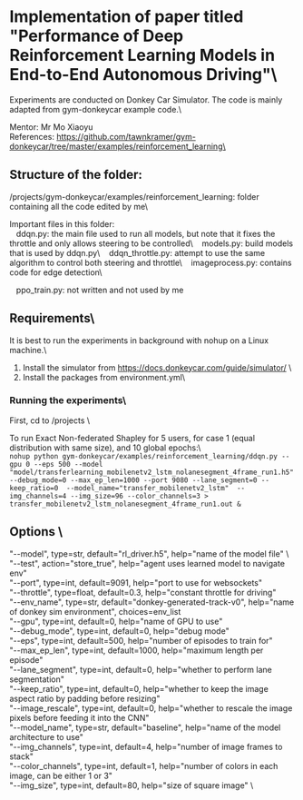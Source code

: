 # Implementation of paper titled "Performance of Deep Reinforcement Learning Models in End-to-End Autonomous Driving"\
Experiments are conducted on Donkey Car Simulator. The code is mainly adapted from gym-donkeycar example code.\

Mentor: Mr Mo Xiaoyu\
References: https://github.com/tawnkramer/gym-donkeycar/tree/master/examples/reinforcement_learning\

## Structure of the folder:
/projects/gym-donkeycar/examples/reinforcement_learning: folder containing all the code edited by me\

Important files in this folder:\
&nbsp;&nbsp;&nbsp;ddqn.py: the main file used to run all models, but note that it fixes the throttle and only allows steering to be controlled\ 
&nbsp;&nbsp;&nbsp;models.py: build models that is used by ddqn.py\ 
&nbsp;&nbsp;&nbsp;ddqn_throttle.py: attempt to use the same algorithm to control both steering and throttle\ 
&nbsp;&nbsp;&nbsp;imageprocess.py: contains code for edge detection\ 
  
&nbsp;&nbsp;&nbsp;ppo_train.py: not written and not used by me 

## Requirements\
It is best to run the experiments in background with nohup on a Linux machine.\
1) Install the simulator from https://docs.donkeycar.com/guide/simulator/ \ 
2) Install the packages from environment.yml\ 

### Running the experiments\ 
First, cd to /projects \ 

To run Exact Non-federated Shapley for 5 users, for case 1 (equal distribution with same size), and 10 global epochs:\   
```nohup python gym-donkeycar/examples/reinforcement_learning/ddqn.py --gpu 0 --eps 500 --model "model/transferlearning_mobilenetv2_lstm_nolanesegment_4frame_run1.h5" --debug_mode=0 --max_ep_len=1000 --port 9080 --lane_segment=0 --keep_ratio=0  --model_name="transfer_mobilenetv2_lstm"  --img_channels=4 --img_size=96 --color_channels=3 > transfer_mobilenetv2_lstm_nolanesegment_4frame_run1.out & ```

## Options \
"--model", type=str, default="rl_driver.h5", help="name of the model file" \ 
"--test", action="store_true", help="agent uses learned model to navigate env" \
"--port", type=int, default=9091, help="port to use for websockets" \
"--throttle", type=float, default=0.3, help="constant throttle for driving" \
"--env_name", type=str, default="donkey-generated-track-v0", help="name of donkey sim environment", choices=env_list \
"--gpu", type=int, default=0, help="name of GPU to use" \
"--debug_mode", type=int, default=0, help="debug mode" \
"--eps", type=int, default=500, help="number of episodes to train for" \
"--max_ep_len", type=int, default=1000, help="maximum length per episode" \
"--lane_segment", type=int, default=0, help="whether to perform lane segmentation" \
"--keep_ratio", type=int, default=0, help="whether to keep the image aspect ratio by padding before resizing" \
"--image_rescale", type=int, default=0, help="whether to rescale the image pixels before feeding it into the CNN" \
"--model_name", type=str, default="baseline", help="name of the model architecture to use" \
"--img_channels", type=int, default=4, help="number of image frames to stack" \
"--color_channels", type=int, default=1, help="number of colors in each image, can be either 1 or 3" \
"--img_size", type=int, default=80, help="size of square image" \
